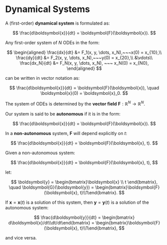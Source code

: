 # Dynamical Systems

A (first-order) **dynamical system** is formulated as:

$$
    \frac{d\boldsymbol{x}}{dt} = \boldsymbol{F}(\boldsymbol{x}).
$$

Any first-order system of $N$ ODEs in the form:

$$
    \begin{aligned}
        \frac{dx}{dt} &= F_1(x, y, \dots, x_N),~~~x(0) = x_{10},\\
        \frac{dy}{dt} &= F_2(x, y, \dots, x_N),~~~y(0) = x_{20},\\
        &\vdots\\
        \frac{dx_N}{dt} &= F_N(x, y, \dots, x_N), ~~~ x_N(0) = x_{N0},
    \end{aligned}
$$

can be written in vector notation as:

$$
    \frac{d\boldsymbol{x}}{dt} = \boldsymbol{F}(\boldsymbol{x}), \quad \boldsymbol{x}(0) = \boldsymbol{x}_0.
$$

The system of ODEs is determined by the **vector field** $\boldsymbol{F}:\mathbb{R}^N \to \mathbb{R}^N.$

Our system is said to be **autonomous** if it is in the form:

$$
    \frac{d\boldsymbol{x}}{dt} = \boldsymbol{F}(\boldsymbol{x}).
$$

In a **non-autonomous** system, $\boldsymbol{F}$ will depend explicitly on $t$:

$$
    \frac{d\boldsymbol{x}}{dt} = \boldsymbol{F}(\boldsymbol{x}, t).
$$

Given a non-autonomous system:

$$
    \frac{d\boldsymbol{x}}{dt} = \boldsymbol{F}(\boldsymbol{x}, t),
$$

let:

$$
    \boldsymbol{y} = \begin{bmatrix}\boldsymbol{x} \\ t \end{bmatrix}, \quad \boldsymbol{G}(\boldsymbol{y}) = \begin{bmatrix}\boldsymbol{F}(\boldsymbol{x}, t)\\1\end{bmatrix}.
$$

If $\boldsymbol{x} = \boldsymbol{x}(t)$ is a solution of this system, then $\boldsymbol{y} = \boldsymbol{y}(t)$ is a solution of the autonomous system:

$$
    \frac{d\boldsymbol{y}}{dt} = \begin{bmatrix} d\boldsymbol{x}/dt\\dt/dt\end{bmatrix} = \begin{bmatrix}\boldsymbol{F}(\boldsymbol{x}, t)\\1\end{bmatrix},
$$

and vice versa.

